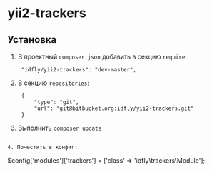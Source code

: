 # yii2-trackers

## Установка

1. В проектный `composer.json` добавить в секцию `require`:

        "idfly/yii2-trackers": "dev-master",

2. В секцию `repositories`:

        {
            "type": "git",
            "url": "git@bitbucket.org:idfly/yii2-trackers.git"
        }

3. Выполнить `composer update`
```

4. Поместить в конфиг:

```
$config['modules']['trackers'] = ['class' => 'idfly\trackers\Module'];
```
